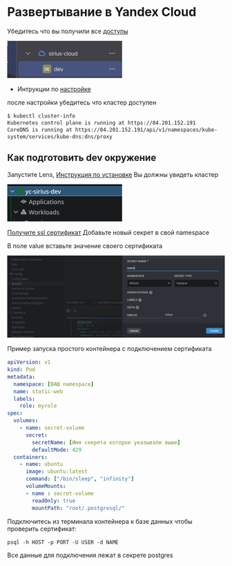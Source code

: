 # Развертывание в Yandex Cloud
Убедитесь что вы получили все [доступы](https://console.yandex.cloud/)


![Выглядит так](https://github.com/Fergoth/k8s-test-django/raw/main/github_images/image.png)
* Интрукции по [настройке](https://disk.yandex.ru/i/QDZGXUP7aG3KOw)

после настройки убедитесь что кластер доступен
```shell
$ kubectl cluster-info
Kubernetes control plane is running at https://84.201.152.191
CoreDNS is running at https://84.201.152.191/api/v1/namespaces/kube-system/services/kube-dns:dns/proxy
```
## Как подготовить dev окружение
Запустите Lens, [Инструкция по установке](https://docs.k8slens.dev/getting-started/install-lens/)
Вы должны увидеть кластер

![](https://github.com/Fergoth/k8s-test-django/raw/main/github_images/image-1.png)

[Получите ssl сертификат](https://yandex.cloud/ru/docs/managed-postgresql/operations/connect) 
Добавьте новый секрет в свой namespace

В поле value вставьте значение своего сертификата

![alt text](https://github.com/Fergoth/k8s-test-django/raw/main/github_images/image-2.png)

Пример запуска простого контейнера с подключением сертификата
```yaml
apiVersion: v1
kind: Pod
metadata:
  namespace: [ВАШ namespace]
  name: static-web
  labels:
    role: myrole
spec:
  volumes:
    - name: secret-volume
      secret: 
        secretName: [Имя секрета которое указывали выше]
		defaultMode: 429
  containers:
    - name: ubuntu
      image: ubuntu:latest
      command: ["/bin/sleep", "infinity"]
      volumeMounts: 
      - name : secret-volume
        readOnly: true
        mountPath: "root/.postgresql/"
```
Подключитесь из терминала контейнера к базе данных чтобы проверить сертификат:
```shell
psql -h HOST -p PORT -U USER -d NAME
```
Все данные для подключения лежат в секрете postgres
